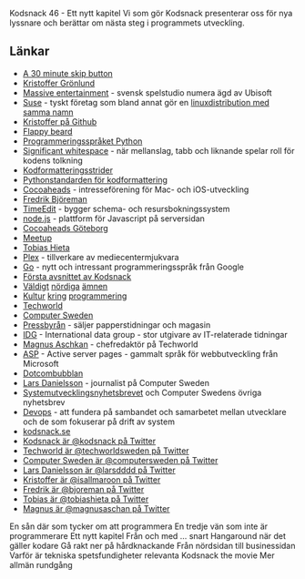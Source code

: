 Kodsnack 46 - Ett nytt kapitel
Vi som gör Kodsnack presenterar oss för nya lyssnare och berättar om nästa steg i programmets utveckling.

## Länkar ##
* [A 30 minute skip button](http://atp.fm/episodes/33-a-30-minute-skip-button)
* [Kristoffer Grönlund](http://koru.se)
* [Massive entertainment](http://www.massive.se) - svensk spelstudio numera ägd av Ubisoft
* [Suse](https://www.suse.com) - tyskt företag som bland annat gör en [linuxdistribution med samma namn](http://www.opensuse.org/en/)
* [Kristoffer på Github](https://github.com/krig)
* [Flappy beard](http://krig.itch.io/flappy-beard)
* [Programmeringsspråket Python](https://python.org)
* [Significant whitespace](http://c2.com/cgi/wiki?SyntacticallySignificantWhitespaceConsideredHarmful) - när mellanslag, tabb och liknande spelar roll för kodens tolkning
* [Kodformatteringsstrider](http://programmers.stackexchange.com/questions/57/tabs-versus-spaceswhat-is-the-proper-indentation-character-for-everything-in-e)
* [Pythonstandarden för kodformattering](http://legacy.python.org/dev/peps/pep-0008/)
* [Cocoaheads](http://www.cocoaheads.org) - intresseförening för Mac- och iOS-utveckling
* [Fredrik Björeman](http://www.bjoreman.com)
* [TimeEdit](http://www.timeedit.se) - bygger schema- och resursbokningssystem
* [node.js](http://nodejs.org) - plattform för Javascript på serversidan
* [Cocoaheads Göteborg](http://www.meetup.com/cocoaheads-goteborg/)
* [Meetup](http://www.meetup.com)
* [Tobias Hieta](http://www.twitter.com/tobiashieta/)
* [Plex](http://plexapp.com/) - tillverkare av mediecentermjukvara
* [Go](http://www.golang.org) - nytt och intressant programmeringsspråk från Google
* [Första avsnittet av Kodsnack](http://kodsnack.se/blog/2012/9/16/kodsnack-1-som-att-handla-p-ikea)
* [Väldigt](http://kodsnack.se/blog/2012/11/19/kodsnack-8-byggare-bob) [nördiga](http://kodsnack.se/blog/2013/1/30/kodsnack-12-merging-frodo) [ämnen](http://kodsnack.se/blog/2014/1/31/kodsnack-38-en-stor-hg-hriga-shellscript)
* [Kultur](http://kodsnack.se/blog/2013/5/5/kodsnack-20-att-leka-cowboys-och-ingenjrer) [kring](http://kodsnack.se/blog/2013/8/23/kodsnack-25-tid-att-tnka-snett) [programmering](http://kodsnack.se/blog/2014/1/12/kodsnack-35-intervju-med-marcin-de-kaminski)
* [Techworld](http://techworld.idg.se)
* [Computer Sweden](http://computersweden.idg.se)
* [Pressbyrån](http://www.pressbyran.se) - säljer papperstidningar och magasin
* [IDG](http://www.idg.com) - International data group - stor utgivare av IT-relaterade tidningar
* [Magnus Aschkan](https://twitter.com/MagnusAschan) - chefredaktör på Techworld
* [ASP](http://en.wikipedia.org/wiki/Active_Server_Pages) - Active server pages - gammalt språk för webbutveckling från Microsoft
* [Dotcombubblan](http://sv.wikipedia.org/wiki/IT-bubblan)
* [Lars Danielsson](http://www.twitter.com/larsdddd/) - journalist på Computer Sweden
* [Systemutvecklingsnyhetsbrevet](http://computersweden.idg.se/2.2683/1.29705) och Computer Swedens övriga nyhetsbrev
* [Devops](http://en.wikipedia.org/wiki/Devops) - att fundera på sambandet och samarbetet mellan utvecklare och de som fokuserar på drift av system
* [kodsnack.se](http://www.kodsnack.se)
* [Kodsnack är @kodsnack på Twitter](http://www.twitter.com/kodsnack/)
* [Techworld är @techworldsweden på Twitter](http://www.twitter.com/techworldsweden/)
* [Computer Sweden är @computersweden på Twitter](https://twitter.com/ComputerSweden)
* [Lars Danielsson är @larsdddd på Twitter](http://www.twitter.com/larsdddd/)
* [Kristoffer är @isallmaroon på Twitter](http://www.twitter.com/isallmaroon/)
* [Fredrik är @bjoreman på Twitter](http://www.twitter.com/bjoreman/)
* [Tobias är @tobiashieta på Twitter](http://www.twitter.com/tobiashieta/)
* [Magnus är @magnusaschan på Twitter](https://twitter.com/MagnusAschan)

En sån där som tycker om att programmera
En tredje vän som inte är programmerare
Ett nytt kapitel
Från och med … snart
Hangaround när det gäller kodare
Gå rakt ner på hårdknackande
Från nördsidan till businessidan
Varför är tekniska spetsfundigheter relevanta
Kodsnack the movie
Mer allmän rundgång